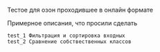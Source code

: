 Тестое для озон проходившее в онлайн формате

Примерное описания, что просили сделать

    test_1 Фильтрация и сортировка входных
    test_2 Сравнение собствественных классов 